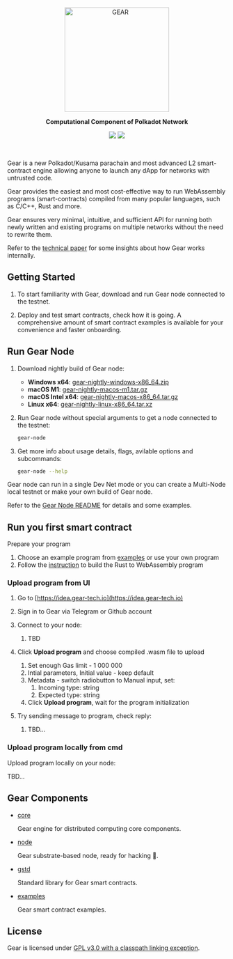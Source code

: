 <br/>

<p align="center">
  <a href="https://gear-tech.io">
    <img src="https://gear-tech.io/images/logo-black.svg" width="240" alt="GEAR">
  </a>
</p>

<p align="center">
  <b>Computational Component of Polkadot Network</b>
</p>

<p align=center>
    <a href="https://github.com/gear-tech/gear/actions/workflows/master.yml"><img src="https://github.com/gear-tech/gear/workflows/CI/badge.svg"></a>
    <a href="https://github.com/gear-tech/gear/blob/master/LICENSE"><img src="https://img.shields.io/badge/License-GPL%203.0-success"></a>
</p>

<br/>

Gear is a new Polkadot/Kusama parachain and most advanced L2 smart-contract engine allowing anyone to launch any dApp for networks with untrusted code.

Gear provides the easiest and most cost-effective way to run WebAssembly programs (smart-contracts) compiled from many popular languages, such as C/C++, Rust and more.

Gear ensures very minimal, intuitive, and sufficient API for running both newly written and existing programs on multiple networks without the need to rewrite them.

Refer to the [technical paper](https://github.com/gear-tech/gear-technical/blob/master/TECHNICAL.pdf) for some insights about how Gear works internally.

## Getting Started

1. To start familiarity with Gear, download and run Gear node connected to the testnet.

2. Deploy and test smart contracts, check how it is going. A comprehensive amount of smart contract examples is available for your convenience and faster onboarding.

## Run Gear Node

1. Download nightly build of Gear node:

    - **Windows x64**: [gear-nightly-windows-x86_64.zip](https://builds.gear.rs/gear-nightly-windows-x86_64.zip)
    - **macOS M1**: [gear-nightly-macos-m1.tar.gz](https://builds.gear.rs/gear-nightly-macos-m1.tar.gz)
    - **macOS Intel x64**: [gear-nightly-macos-x86_64.tar.gz](https://builds.gear.rs/gear-nightly-macos-x86_64.tar.gz)
    - **Linux x64**: [gear-nightly-linux-x86_64.tar.xz](https://builds.gear.rs/gear-nightly-linux-x86_64.tar.xz)

2. Run Gear node without special arguments to get a node connected to the testnet:

    ```bash
    gear-node
    ```

3. Get more info about usage details, flags, avilable options and subcommands:

    ```bash
    gear-node --help
    ```

Gear node can run in a single Dev Net mode or you can create a Multi-Node local testnet or make your own build of Gear node.

Refer to the [Gear Node README](https://github.com/gear-tech/gear/tree/master/node) for details and some examples.

## Run you first smart contract

Prepare your program
1. Choose an example program from [examples](https://github.com/gear-tech/gear/tree/master/examples) or use your own program
2. Follow the [instruction](https://github.com/gear-tech/gear/blob/master/examples/README.md) to build the Rust to WebAssembly program
    
### Upload program from UI
    
1. Go to [https://idea.gear-tech.io](https://idea.gear-tech.io)

2. Sign in to Gear via Telegram or Github account

3. Connect to your node:
    1. TBD

4. Click **Upload program** and choose compiled .wasm file to upload
    1. Set enough Gas limit - 1 000 000
    2. Intial parameters, Initial value - keep default
    3. Metadata - switch radiobutton to Manual input, set:
        1. Incoming type: string
        2. Expected type: string
    4. Click **Upload program**, wait for the program initialization

6. Try sending message to program, check reply:
    1. TBD... 

### Upload program locally from cmd
    
Upload program locally on your node: 

TBD...

## Gear Components

* [core](https://github.com/gear-tech/gear/tree/master/core)

    Gear engine for distributed computing core components.

* [node](https://github.com/gear-tech/gear/tree/master/node)

    Gear substrate-based node, ready for hacking :rocket:.

* [gstd](https://github.com/gear-tech/gear/tree/master/gstd)

    Standard library for Gear smart contracts.

* [examples](https://github.com/gear-tech/gear/tree/master/examples)

    Gear smart contract examples.

## License

Gear is licensed under [GPL v3.0 with a classpath linking exception](LICENSE).
